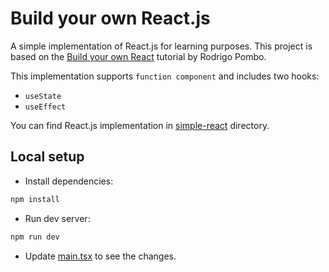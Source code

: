# Build your own React.js

A simple implementation of React.js for learning purposes. This project is based on the [Build your own React](https://pomb.us/build-your-own-react/) tutorial by Rodrigo Pombo.

This implementation supports `function component` and includes two hooks:
- `useState`
- `useEffect`

You can find React.js implementation in [simple-react](./src/simple-react/) directory.

## Local setup

- Install dependencies:
```bash
npm install
```

- Run dev server:
```bash
npm run dev
```
- Update [main.tsx](./src/main.tsx) to see the changes.